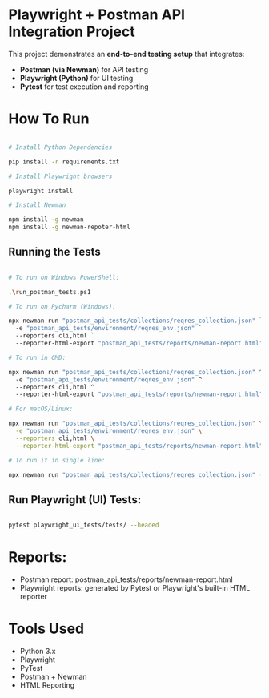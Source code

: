 # Playwright + Postman API Integration Project

This project demonstrates an **end-to-end testing setup** that integrates:
- **Postman (via Newman)** for API testing
- **Playwright (Python)** for UI testing
- **Pytest** for test execution and reporting

# How To Run

```bash

# Install Python Dependencies

pip install -r requirements.txt

# Install Playwright browsers

playwright install

# Install Newman 

npm install -g newman
npm install -g newman-repoter-html
```

## Running the Tests

```bash

# To run on Windows PowerShell:

.\run_postman_tests.ps1

# To run on Pycharm (Windows):

npx newman run "postman_api_tests/collections/reqres_collection.json" `
  -e "postman_api_tests/environment/reqres_env.json" `
  --reporters cli,html `
  --reporter-html-export "postman_api_tests/reports/newman-report.html"

# To run in CMD:

npx newman run "postman_api_tests/collections/reqres_collection.json" ^
  -e "postman_api_tests/environment/reqres_env.json" ^
  --reporters cli,html ^
  --reporter-html-export "postman_api_tests/reports/newman-report.html"

# For macOS/Linux:

npx newman run "postman_api_tests/collections/reqres_collection.json" \
  -e "postman_api_tests/environment/reqres_env.json" \
  --reporters cli,html \
  --reporter-html-export "postman_api_tests/reports/newman-report.html"

# To run it in single line:

npx newman run "postman_api_tests/collections/reqres_collection.json" -e "postman_api_tests/environment/reqres_env.json" --reporters cli,html --reporter-html-export "postman_api_tests/reports/newman-report.html"
```

## Run Playwright (UI) Tests:

```bash

pytest playwright_ui_tests/tests/ --headed
```

# Reports:
- Postman report: postman_api_tests/reports/newman-report.html
- Playwright reports: generated by Pytest or Playwright's built-in HTML reporter

# Tools Used
- Python 3.x
- Playwright
- PyTest
- Postman + Newman
- HTML Reporting

 
 
